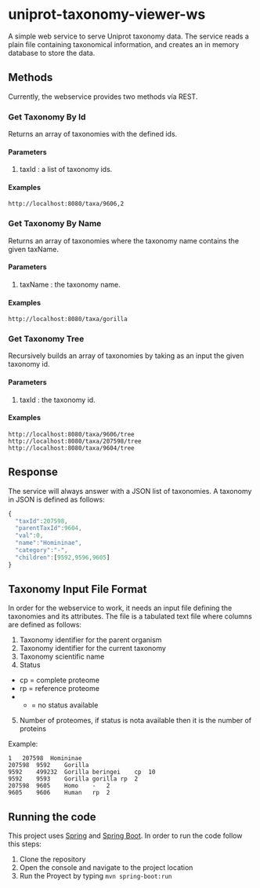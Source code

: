 uniprot-taxonomy-viewer-ws
==========================

A simple web service to serve Uniprot taxonomy data. The service reads a plain file containing taxonomical information, and creates an in memory database to store the data.

## Methods

Currently, the webservice provides two methods vía REST.

### Get Taxonomy By Id

Returns an array of taxonomies with the defined ids. 

#### Parameters 

1. taxId : a list of taxonomy ids.

#### Examples

```
http://localhost:8080/taxa/9606,2
```

### Get Taxonomy By Name

Returns an array of taxonomies where the taxonomy name contains the given taxName.

#### Parameters 

1. taxName : the taxonomy name.

#### Examples

```
http://localhost:8080/taxa/gorilla
```

### Get Taxonomy Tree

Recursively builds an array of taxonomies by taking as an input the given taxonomy id.

#### Parameters 

1. taxId : the taxonomy id.

#### Examples

```
http://localhost:8080/taxa/9606/tree
http://localhost:8080/taxa/207598/tree
http://localhost:8080/taxa/9604/tree
```

## Response

The service will always answer with a JSON list of taxonomies. A taxonomy in JSON is defined as follows:

```javascript
{
  "taxId":207598,
  "parentTaxId":9604,
  "val":0,
  "name":"Homininae",
  "category":"-",
  "children":[9592,9596,9605]
}
```

## Taxonomy Input File Format

In order for the webservice to work, it needs an input file defining the taxonomies and its attributes. The file is a tabulated text file where columns are defined as follows:

1. Taxonomy identifier for the parent organism
2. Taxonomy identifier for the current taxonomy
3. Taxonomy scientific name
4. Status 
  * cp = complete proteome
  * rp = reference proteome
  * - = no status available
5. Number of proteomes, if status is nota available then it is the number of proteins

Example:

```
1	207598	Homininae
207598	9592	Gorilla
9592	499232	Gorilla beringei	cp	10
9592	9593	Gorilla gorilla	rp	2
207598	9605	Homo	-	2
9605	9606	Human	rp	2
```

## Running the code

This project uses [Spring](https://spring.io) and [Spring Boot](http://projects.spring.io/spring-boot/). In order to run the code follow this steps:

1. Clone the repository
2. Open the console and navigate to the project location
3. Run the Proyect by typing ```mvn spring-boot:run```
